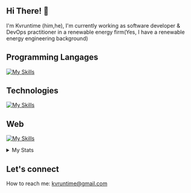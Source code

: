 ## Hi There! 👋
       
I'm Kvruntime (him,he), I'm currently working as software developer & DevOps practitioner in a renewable energy firm(Yes, I have a renewable energy engineering background)


## Programming Langages
[![My Skills](https://skillicons.dev/icons?i=python,cs,js,ts)](https://skillicons.dev)

## Technologies
[![My Skills](https://skillicons.dev/icons?i=docker,dotnet,github,git)](https://skillicons.dev)


## Web
[![My Skills](https://skillicons.dev/icons?i=fastapi,react,nextjs)](https://skillicons.dev)
          


<details>
    <summary>My Stats</summary>
          
[![Anurag's GitHub stats](https://github-readme-stats.vercel.app/api?username=kvruntime&show_icons=true)]()

[![GitHub Streak](https://streak-stats.demolab.com?user=kvruntime&theme=tokyonight&border_radius=4&mode=weekly&exclude_days=Sun%2CSat)](https://git.io/streak-stats)
          
</details>


## Let's connect

How to reach me: kvruntime@gmail.com





